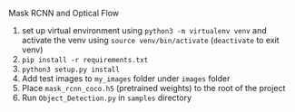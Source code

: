 Mask RCNN and Optical Flow

1. set up virtual environment using `python3 -m virtualenv venv` and activate the venv using `source venv/bin/activate` (`deactivate` to exit venv)
2. `pip install -r requirements.txt`
3. `python3 setup.py install`
4. Add test images to `my_images` folder under `images` folder
5. Place `mask_rcnn_coco.h5` (pretrained weights) to the root of the project
6. Run `Object_Detection.py` in `samples` directory

